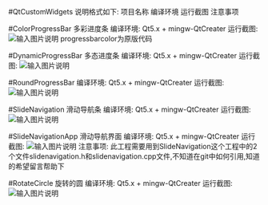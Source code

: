 #QtCustomWidgets
说明格式如下:
项目名称
编译环境
运行截图
注意事项

#ColorProgressBar
多彩进度条
编译环境: 
Qt5.x + mingw-QtCreater
运行截图:
![输入图片说明](http://git.oschina.net/uploads/images/2017/0210/152639_3e0c00d8_66940.gif "多彩进度条演示")
progressbarcolor为原版代码

#DynamicProgressBar
多态进度条
编译环境: 
Qt5.x + mingw-QtCreater
运行截图:
![输入图片说明](http://git.oschina.net/uploads/images/2017/0211/165248_e8a246ca_66940.gif "多态进度条")

#RoundProgressBar
编译环境: 
Qt5.x + mingw-QtCreater
运行截图:
![输入图片说明](http://git.oschina.net/uploads/images/2017/0209/152434_e4d074cb_66940.gif "圆形进度条运行展示")

#SlideNavigation
滑动导航条
编译环境: 
Qt5.x + mingw-QtCreater
运行截图:
![输入图片说明](http://git.oschina.net/uploads/images/2017/0217/120248_35bf6ddc_66940.gif "滑动导航条")


#SlideNavigationApp
滑动导航界面
编译环境: 
Qt5.x + mingw-QtCreater
运行截图:
![输入图片说明](http://git.oschina.net/uploads/images/2017/0216/233817_d5e5f163_66940.gif "滑动导航界面")
注意事项:
此工程需要用到SlideNavigation这个工程中的2个文件slidenavigation.h和slidenavigation.cpp文件,不知道在git中如何引用,知道的希望留言帮助下

#RotateCircle
旋转的圆
编译环境: 
Qt5.x + mingw-QtCreater
运行截图:
![输入图片说明](http://git.oschina.net/uploads/images/2017/0217/185314_432c643b_66940.gif "旋转的圆")